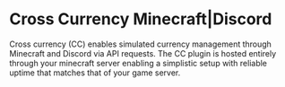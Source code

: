# Cross Currency  Minecraft|Discord

Cross currency (CC) enables simulated currency management through Minecraft and Discord via API requests.
The CC plugin is hosted entirely through your minecraft server enabling a simplistic setup with reliable uptime that matches that of your game server.
